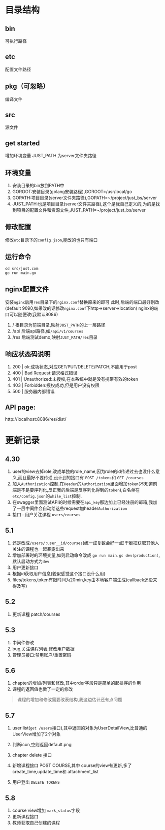 # 目录结构

## bin
可执行路径
## etc
配置文件路径
## pkg（可忽略）
编译文件
## src
源文件

## get started
增加环境变量 JUST_PATH 为server文件夹路径

## 环境变量
1. 安装目录的bin放到PATH中
2. GOROOT:安装目录(golang安装路径),GOROOT=/usr/local/go
3. GOPATH:项目目录(server文件夹路径),GOPATH=~/project/just_bs/server
4. JUST_PATH:也是项目目录(server文件夹路径),这个是我自己定义的,为的是找到项目的配置文件和资源文件,JUST_PATH=~/project/just_bs/server

## 修改配置
修改`etc`目录下的`config.json`,能改的也只有端口

## 运行命令
```
cd src/just.com
go run main.go
```

## nginx配置文件
安装`nginx`后用`res`目录下的`nginx.conf`替换原来的即可
此时,后端的端口最好别改(default 9090,如果改的话修改`nginx.conf`下http->server->location)
nginx的端口可以随便改(我默认8086)
1. / 根目录为前端目录,映射`JUST_PATH`的上一层路径
2. /api 后端api路径,如`/api/v1/courses`
3. /res 后端测试demo,映射`JUST_PATH/res`目录

## 响应状态码说明
1. 200 | ok:成功状态,对应GET/PUT/DELETE/PATCH,不能用于post
2. 400 | Bad Request:请求格式错误
3. 401 | Unauthorized:未授权,在本系统中就是没有携带有效的token
4. 403 | Forbidden:授权成功,但是用户没有权限
5. 500 | 服务器内部错误

## API page:
http://localhost:8086/res/dist/

# 更新记录

## 4.30
1. user的view去掉role,改成单独的role_name,因为role的id传递过去也没什么意义,而且最好不要传递,设计到的接口有 `POST /tokens`和 `GET /courses`
2. 加入`Authorization`控制,在`Header`的`Authorization`里面增加`token`(不知道前端是不是要序列化,反正我的后端是反序列化得到的`token`),白名单在`etc/config.json`的`while_list`控制.
3. 在swagger里面测试API的时候需要在`api_key`那边加上已经注册的邮箱,我加了一层中间件会自动给这些request加header`Authorization`
4. 接口 : 用户关注课程 `users/courses`

## 5.1
1. 还是改成`/users/:user__id/courses`(统一成复数会好一点)干脆把获取其他人关注的课程也一起暴露出来
2. 增加部署时的环境变量,如则启动命令改成 `go run main.go dev(production)`,默认启动方式为`dev`
3. 用户更新接口
4. 根据id获取用户信息(貌似感觉这个接口没什么用)
5. files/tokens,token有限时间为20min,key由本地客户端生成(callback还没来得及写)

## 5.2
1. 更新课程 patch/courses

## 5.3 
1. 中间件修改
2. bug,关注课程列表,修改用户数据
3. 管理员接口:禁用账户/重置密码

## 5.6 
1. chapter的增加/列表和修改,其中order字段只是简单的起排序的作用
2. 课程的返回值也做了一定的修改
> 课程的增加和修改需要改表结构,我这边估计还有点问题

## 5.7
1. user list(`get /users`接口),其中返回的对象为UserDetailView,比普通的UserView增加了2个对象
2. 判断icon,空则返回default.png

3. chapter delete 接口
4. 新增课程接口 POST COURSE,其中 course的view有更新,多了 create_time,update_time和 attachment_list
5. 用户登出 `DELETE TOKENS`

## 5.8
1. course view增加 `mark_status`字段
2. 更新课程接口
3. 教师获取自己创建的课程